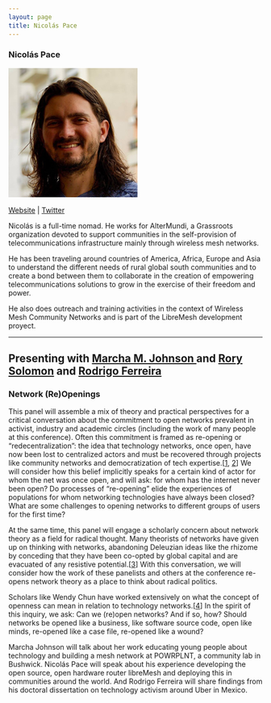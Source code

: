 ```yaml
---
layout: page
title: Nicolás Pace
---
```

<h3>Nicolás Pace</h3>
<img src="Nicolas-Pace.png" width="256" />
<p><a href="http://altermundi.net/" target="_blank">Website</a> | <a href="https://twitter.com/nicopace" target="_blank">Twitter</a></p>
<p>Nicolás is a full-time nomad. He works for AlterMundi, a Grassroots organization devoted to support communities in the self-provision of telecommunications infrastructure mainly through wireless mesh networks.</p>

<p>He has been traveling around countries of America, Africa, Europe and Asia to understand the different needs of rural global south communities and to create a bond between them to collaborate in the creation of empowering telecommunications solutions to grow in the exercise of their freedom and power.</p>

<p>He also does outreach and training activities in the context of Wireless Mesh Community Networks and is part of the LibreMesh development proyect.</p>

<hr />
<h2>Presenting with <a href="marcha-johnson">Marcha M. Johnson </a> and <a href="rory-solomon">Rory Solomon</a> and <a href="rodrigo-ferreira">Rodrigo Ferreira</a></h2>
<h3>Network (Re)Openings</h3>
<p>This panel will assemble a mix of theory and practical perspectives for a critical conversation about the commitment to open networks prevalent in activist, industry and academic circles (including the work of many people at this conference). Often this commitment is framed as re-opening or “redecentralization”: the idea that technology networks, once open, have now been lost to centralized actors and must be recovered through projects like community networks and democratization of tech expertise.[<a href="http://www.wired.co.uk/article/tim-berners-lee-reclaim-the-web" target="_blank">1</a>, <a href="https://books.google.com/books/about/The_Master_Switch.html?id=nlnpJl7lNKUC" target="_blank">2</a>] We will consider how this belief implicitly speaks for a certain kind of actor for whom the net was once open, and will ask: for whom has the internet never been open? Do processes of “re-opening” elide the experiences of populations for whom networking technologies have always been closed? What are some challenges to opening networks to different groups of users for the first time?</p>

<p>At the same time, this panel will engage a scholarly concern about network theory as a field for radical thought. Many theorists of networks have given up on thinking with networks, abandoning Deleuzian ideas like the rhizome by conceding that they have been co-opted by global capital and are evacuated of any resistive potential.[<a href="http://cultureandcommunication.org/galloway/the-reticular-fallacy" target="_blank">3</a>] With this conversation, we will consider how the work of these panelists and others at the conference re-opens network theory as a place to think about radical politics.</p>

<p>Scholars like Wendy Chun have worked extensively on what the concept of openness can mean in relation to technology networks.[<a href="https://vimeo.com/16647697" target="_blank">4</a>] In the spirit of this inquiry, we ask: Can we (re)open networks? And if so, how? Should networks be opened like a business, like software source code, open like minds, re-opened like a case file, re-opened like a wound?</p>

<p>Marcha Johnson will talk about her work educating young people about technology and building a mesh network at POWRPLNT, a community lab in Bushwick. Nicolás Pace will speak about his experience developing the open source, open hardware router libreMesh and deploying this in communities around the world. And Rodrigo Ferreira will share findings from his doctoral dissertation on technology activism around Uber in Mexico.</p>